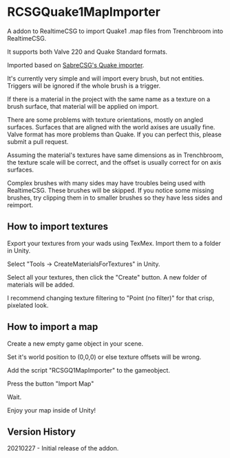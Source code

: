 # RCSGQuake1MapImporter
A addon to RealtimeCSG to import Quake1 .map files from Trenchbroom into RealtimeCSG.

It supports both Valve 220 and Quake Standard formats. 

Imported based on [SabreCSG's Quake importer](https://github.com/sabresaurus/SabreCSG/tree/master/Scripts/Importers/Quake1). 

It's currently very simple and will import every brush, but not entities. Triggers will be ignored if the whole brush is a trigger. 

If there is a material in the project with the same name as a texture on a brush surface, that material will be applied on import.

There are some problems with texture orientations, mostly on angled surfaces. Surfaces that are aligned with the world axises are usually fine. Valve format has more problems than Quake. If you can perfect this, please submit a pull request. 

Assuming the material's textures have same dimensions as in Trenchbroom, the texture scale will be correct, and the offset is usually correct for on axis surfaces. 

Complex brushes with many sides may have troubles being used with RealtimeCSG. These brushes will be skipped. If you notice some missing brushes, try clipping them in to smaller brushes so they have less sides and reimport. 

## How to import textures

Export your textures from your wads using TexMex. Import them to a folder in Unity. 

Select "Tools -> CreateMaterialsForTextures" in Unity. 

Select all your textures, then click the "Create" button. A new folder of materials will be added. 

I recommend changing texture filtering to "Point (no filter)" for that crisp, pixelated look. 

## How to import a map

Create a new empty game object in your scene. 

Set it's world position to (0,0,0) or else texture offsets will be wrong. 

Add the script "RCSGQ1MapImporter" to the gameobject. 

Press the button "Import Map"

Wait.

Enjoy your map inside of Unity!

## Version History

20210227 - Initial release of the addon. 

